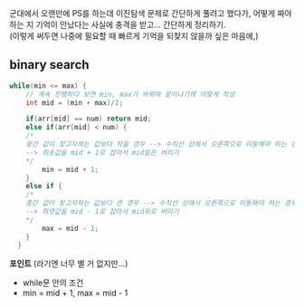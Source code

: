 군대에서 오랜만에 PS를 하는데 이진탐색 문제로 간단하게 풀려고 했다가, 어떻게 짜야하는 지 기억이 안났다는 사실에 충격을 받고... 간단하게 정리하기.  
(이렇게 써두면 나중에 필요할 때 빠르게 기억을 되찾지 않을까 싶은 마음에,)

## binary search
```c++
while(min <= max) { 
	// 계속 진행하다 보면 min, max가 바뀌며 끝이나기에 이렇게 작성
    int mid = (min + max)/2;

    if(arr[mid] == num) return mid;
    else if(arr[mid] < num) {
	/*
	중간 값이 찾고자하는 값보다 작을 경우 --> 수직선 상에서 오른쪽으로 이동해야 하는 경우
	--> 최솟값을 mid + 1로 잡아서 mid밑은 버리기
    */
		min = mid + 1;
    }
	else if {
	/*
	중간 값이 찾고자하는 값보다 큰 경우 --> 수직선 상에서 오른쪽으로 이동해야 하는 경우
	--> 최댓값을 mid - 1로 잡아서 mid위로 버리기
    */
		max = mid - 1;
    }
  }
```

__포인트__ (라기엔 너무 별 거 없지만...)
- while문 안의 조건
- min = mid + 1, max = mid - 1
